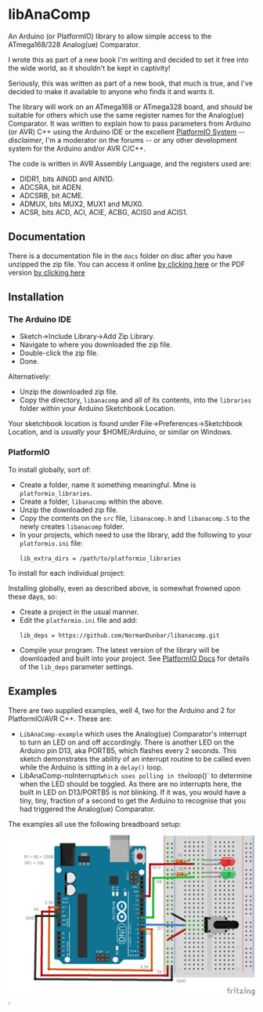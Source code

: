 # libAnaComp
An Arduino (or PlatformIO) library to allow simple access to the ATmega168/328 Analog(ue) Comparator.

I wrote this as part of a new book I'm writing and decided to set it free into the wide world, as it shouldn't be kept in captivity! 

Seriously, this was written as part of a new book, that much is true, and I've decided to make it available to anyone who finds it and wants it.

The library will work on an ATmega168 or ATmega328 board, and *should* be suitable for others which use the same register names for the Analog(ue) Comparator. It was written to explain how to pass parameters from Arduino (or AVR) C++ using the Arduino IDE or the excellent [PlatformIO System](https://platformio.org "https://platformio.org") -- *disclaimer*, I'm a moderator on the forums -- or any other development system for the Arduino and/or AVR C/C++.

The code is written in AVR Assembly Language, and the registers used are:

* DIDR1, bits AIN0D and AIN1D.
* ADCSRA, bit ADEN.
* ADCSRB, bit ACME.
* ADMUX, bits MUX2, MUX1 and MUX0.
* ACSR, bits ACD, ACI, ACIE, ACBG, ACIS0 and ACIS1.

## Documentation
There is a documentation file in the `docs` folder on disc after you have unzipped the zip file. You can access it online [by clicking here](docs/LibAnaComp.md) or the PDF version [by clicking here](docs/LibAnaComp.pdf)

## Installation

### The Arduino IDE

* Sketch->Include Library->Add Zip Library.
* Navigate to where you downloaded the zip file.
* Double-click the zip file.
* Done.

Alternatively:

* Unzip the downloaded zip file.
* Copy the directory, `libanacomp` and all of its contents, into the `libraries` folder within your Arduino Sketchbook Location.

Your sketchbook location is found under File->Preferences->Sketchbook Location, and is *usually* your $HOME/Arduino, or similar on Windows.

### PlatformIO

To install globally, sort of:

* Create a folder, name it something meaningful. Mine is `platformio_libraries`.
* Create a folder, `libanacomp` within the above.
* Unzip the downloaded zip file.
* Copy the contents on the `src` file, `libanacomp.h` and `libanacomp.S` to the newly creates `libanacomp` folder.
* In your projects, which need to use the library, add the following to your `platformio.ini` file:
  ```
  lib_extra_dirs = /path/to/platformio_libraries
  ```

To install for each individual project:

Installing globally, even as described above, is somewhat frowned upon these days, so:

* Create a project in the usual manner.
* Edit the `platformio.ini` file and add:
  ```
  lib_deps = https://github.com/NormanDunbar/libanacomp.git
  ```
* Compile your program. The latest version of the library will be downloaded and built into your project. See [PlatformIO Docs](https://docs.platformio.org/en/latest/projectconf/sections/env/options/library/lib_deps.html#lib-deps "https://docs.platformio.org/en/latest/projectconf/sections/env/options/library/lib_deps.html#lib-deps") for details of the `lib_deps` parameter settings.

## Examples

There are two supplied examples, well 4, two for the Arduino and 2 for PlatformIO/AVR C++. These are:

* `LibAnaComp-example` which uses the Analog(ue) Comparator's interrupt to turn an LED on and off accordingly. There is another LED on the Arduino pin D13, aka PORTB5, which flashes every 2 seconds. This sketch demonstrates the ability of an interrupt routine to be called even while the Arduino is sitting in a `delay()` loop.
* LibAnaComp-noInterrupt` which uses polling in the `loop()` to determine when the LED should be toggled. As there are no interrupts here, the built in LED on D13/PORTB5 is *not* blinking. If it was, you would have a tiny, tiny, fraction of a second to get the Arduino to recognise that you had triggered the Analog(ue) Comparator.

The examples all use the following breadboard setup:

![Fritzing diagram of the examples breadboard setup.](LibAnaComp-Example.png "Fritzing diagram of the examples breadboard setup.").


